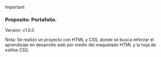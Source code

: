 > [!IMPORTANT]
> <h3>Proposito: Portafolio.</h3>
> <p>Version: v1.0.0</p>
> <p>Nota: Se realizo un proyecto con HTML y CSS, donde se busca reforzar el aprendizaje en desarrollo web
> por medio del maquetado HTML y la hoja de estilos CSS.</p>
